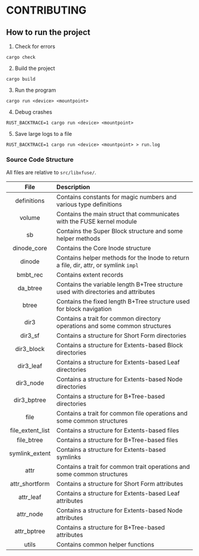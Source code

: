 # CONTRIBUTING

## How to run the project

1. Check for errors
```
cargo check
```

2. Build the project
```
cargo build
```

3. Run the program
```
cargo run <device> <mountpoint>
```

4. Debug crashes
```
RUST_BACKTRACE=1 cargo run <device> <mountpoint>
```

5. Save large logs to a file
```
RUST_BACKTRACE=1 cargo run <device> <mountpoint> > run.log
```

### Source Code Structure

All files are relative to `src/libxfuse/`.

| File  | Description       |
|:-----:|:------------------|
| definitions       | Contains constants for magic numbers and various type definitions |
| volume            | Contains the main struct that communicates with the FUSE kernel module |
| sb                | Contains the Super Block structure and some helper methods |
| dinode_core       | Contains the Core Inode structure |
| dinode            | Contains helper methods for the Inode to return a file, dir, attr, or symlink `impl` |
| bmbt_rec          | Contains extent records |
| da_btree          | Contains the variable length B+Tree structure used with directories and attributes |
| btree             | Contains the fixed length B+Tree structure used for block navigation |
| dir3              | Contains a trait for common directory operations and some common structures |
| dir3_sf           | Contains a structure for Short Form directories |
| dir3_block        | Contains a structure for Extents-based Block directories |
| dir3_leaf         | Contains a structure for Extents-based Leaf directories |
| dir3_node         | Contains a structure for Extents-based Node directories |
| dir3_bptree       | Contains a structure for B+Tree-based directories |
| file              | Contains a trait for common file operations and some common structures |
| file_extent_list  | Contains a structure for Extents-based files |
| file_btree        | Contains a structure for B+Tree-based files |
| symlink_extent    | Contains a structure for Extents-based symlinks |
| attr              | Contains a trait for common trait operations and some common structures |
| attr_shortform    | Contains a structure for Short Form attributes |
| attr_leaf         | Contains a structure for Extents-based Leaf attributes |
| attr_node         | Contains a structure for Extents-based Node attributes |
| attr_bptree       | Contains a structure for B+Tree-based attributes |
| utils             | Contains common helper functions |
